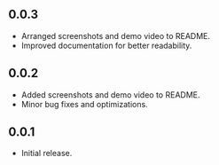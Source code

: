 ## 0.0.3

- Arranged screenshots and demo video to README.
- Improved documentation for better readability.

## 0.0.2

- Added screenshots and demo video to README.
- Minor bug fixes and optimizations.

## 0.0.1

- Initial release.
